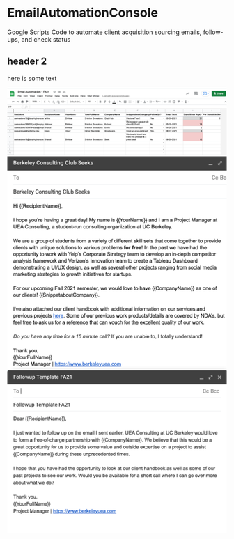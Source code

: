 # EmailAutomationConsole
Google Scripts Code to automate client acquisition sourcing emails, follow-ups, and check status

## header 2
here is some text

![Console Example](/pics/console.png?raw=true)
![Our Sourcing Draft](/pics/sourcing.png?raw=true)
![Our Followup Draft](/pics/followup.png?raw=true)